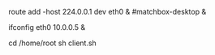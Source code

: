 route add -host 224.0.0.1 dev eth0 &
#matchbox-desktop &


ifconfig eth0 10.0.0.5 &

cd /home/root
sh client.sh 